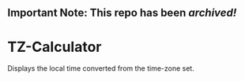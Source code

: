 ## Important Note: This repo has been *archived!*

# TZ-Calculator
Displays the local time converted from the time-zone set.
